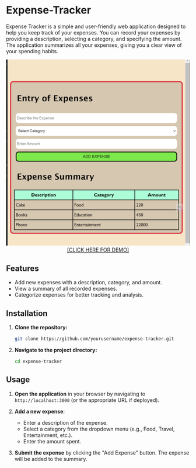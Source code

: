 # Expense-Tracker
Expense Tracker is a simple and user-friendly web application designed to help you keep track of your expenses. You can record your expenses by providing a description, selecting a category, and specifying the amount. The application summarizes all your expenses, giving you a clear view of your spending habits.

<p align ="center">
    <img src="./12.png" alt="Demo">
    <a href="https://kc1064.github.io/Expense-Tracker/" >[CLICK HERE FOR DEMO]</a>
</p>

## Features

- Add new expenses with a description, category, and amount.
- View a summary of all recorded expenses.
- Categorize expenses for better tracking and analysis.

## Installation

1. **Clone the repository:**
   ```bash
   git clone https://github.com/yourusername/expense-tracker.git
   ```
2. **Navigate to the project directory:**
   ```bash
   cd expense-tracker
   ```

## Usage

1. **Open the application** in your browser by navigating to `http://localhost:3000` (or the appropriate URL if deployed).

2. **Add a new expense**:
   - Enter a description of the expense.
   - Select a category from the dropdown menu (e.g., Food, Travel, Entertainment, etc.).
   - Enter the amount spent.

3. **Submit the expense** by clicking the "Add Expense" button. The expense will be added to the summary.

